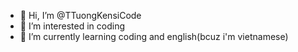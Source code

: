 - 👋 Hi, I’m @TTuongKensiCode
- 👀 I’m interested in coding
- 🌱 I’m currently learning coding and english(bcuz i'm vietnamese)
